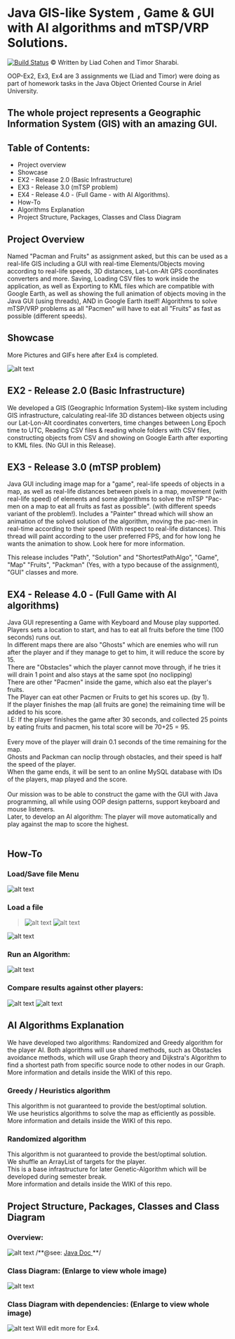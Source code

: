 # Java GIS-like System , Game & GUI with AI algorithms and mTSP/VRP Solutions.



[![Build Status](https://travis-ci.org/joemccann/dillinger.svg?branch=master)](https://github.com/xposionn/OOP-Ex2/)
© Written by Liad Cohen and Timor Sharabi.

OOP-Ex2, Ex3, Ex4 are 3 assignments we (Liad and Timor) were doing as part of homework tasks in the Java Object Oriented Course in Ariel University.


## The whole project represents a Geographic Information System (GIS) with an amazing GUI.

## Table of Contents:
- Project overview
- Showcase
- EX2 - Release 2.0 (Basic Infrastructure)
- EX3 - Release 3.0 (mTSP problem)
- EX4 - Release 4.0 - (Full Game - with AI Algorithms).
- How-To
- Algorithms Explanation
- Project Structure, Packages, Classes and Class Diagram



## Project Overview 
Named "Pacman and Fruits" as assignment asked, but this can be used as a real-life GIS including a GUI with real-time Elements/Objects moving according to real-life speeds, 3D distances, Lat-Lon-Alt GPS coordinates converters and more.
Saving, Loading CSV files to work inside the application, as well as Exporting to KML files which are compatible with Google Earth, as well as showing the full animation of objects moving in the Java GUI (using threads), AND in Google Earth itself!
Algorithms to solve mTSP/VRP problems as all "Pacmen" will have to eat all "Fruits" as fast as possible (different speeds).

## Showcase
More Pictures and GIFs here after Ex4 is completed.

![alt text](https://camo.githubusercontent.com/6720886e5d4570689d94e5adc5162f3c489d8cb3/68747470733a2f2f692e6962622e636f2f5a4b714c6b64622f53637265656e73686f742d312e706e67)

## EX2 - Release 2.0 (Basic Infrastructure)
We developed a GIS (Geographic Information System)-like system including GIS infrastructure, calculating real-life 3D distances between objects using our Lat-Lon-Alt coordinates converters, time changes between Long Epoch time to UTC, 
Reading CSV files & reading whole folders with CSV files, constructing objects from CSV and showing on Google Earth after exporting to KML files. 
(No GUI in this Release).


## EX3 - Release 3.0 (mTSP problem)
Java GUI including image map for a "game", real-life speeds of objects in a map, as well as real-life distances between pixels in a map, movement (with real-life speed) of elements and some algorithms to solve the mTSP "Pac-men on a map to eat all fruits as fast as possible". (with different speeds variant of the problem!).
Includes a "Painter" thread which will show an animation of the solved solution of the algorithm, moving the pac-men in real-time according to their speed (With respect to real-life distances). This thread will paint according to the user preferred FPS, and for how long he wants the animation to show.  Look here for more information.

This release includes "Path", "Solution" and "ShortestPathAlgo", "Game", "Map" "Fruits", "Packman" (Yes, with a typo because of the assignment), "GUI" classes and more.

## EX4 - Release 4.0 - (Full Game with AI algorithms)

Java GUI representing a Game with Keyboard and Mouse play supported.  <br>
Players sets a location to start, and has to eat all fruits before the time (100 seconds) runs out.  <br>
In different maps there are also "Ghosts" which are enemies who will run after the player and if they manage to get to him, it will reduce the score by 15. <br>
There are "Obstacles" which the player cannot move through, if he tries it will drain 1 point and also stays at the same spot (no noclipping) <br>
There are other "Pacmen" inside the game, which also eat the player's fruits. <br>
The Player can eat other Pacmen or Fruits to get his scores up. (by 1). <br>
If the player finishes the map (all fruits are gone) the reimaining time will be added to his score. <br>
I.E: If the player finishes the game after 30 seconds, and collected 25 points by eating fruits and pacmen, his total score will be 70+25 = 95. <br>
 <br>
Every move of the player will drain 0.1 seconds of the time remaining for the map. <br>
Ghosts and Packman can noclip through obstacles, and their speed is half the speed of the player. <br>
When the game ends, it will be sent to an online MySQL database with IDs of the players, map played and the score. <br>
 <br>
Our mission was to be able to construct the game with the GUI with Java programming, all while using OOP design patterns, support keyboard and mouse listeners.  <br>
Later, to develop an AI algorithm: The player will move automatically and play against the map to score the highest. <br>
 <br>

##  How-To
### Load/Save file Menu
![alt text](https://i.imgur.com/BiGHdNc.jpg)
### Load a file
>![alt text](https://i.imgur.com/4jeLKvr.jpg)
![alt text](https://i.imgur.com/FAror2g.jpg)

![alt text]()
### Run an Algorithm:
![alt text](https://i.imgur.com/9g8kT3v.jpg)
### Compare results against other players:
![alt text](https://i.imgur.com/6Upwcjm.jpg)
![alt text](https://i.imgur.com/0f9yiNg.jpg)


## AI Algorithms Explanation
We have developed two algorithms: Randomized and Greedy algorithm for the player AI.
Both algorithms will use shared methods, such as Obstacles avoidance methods, which will use Graph theory and Dijkstra's Algorithm
to find a shortest path from specific source node to other nodes in our Graph.
More information and details inside the WIKI of this repo.

### Greedy / Heuristics algorithm
This algorithm is not guaranteed to provide the best/optimal solution. <br>
We use heuristics algorithms to solve the map as efficiently as possible. <br>
More information and details inside the WIKI of this repo. <br>

### Randomized algorithm
This algorithm is not guaranteed to provide the best/optimal solution. <br>
We shuffle an ArrayList of targets for the player.  <br>
This is a base infrastructure for later Genetic-Algorithm which will be developed during semester break. <br>
More information and details inside the WIKI of this repo. <br>


## Project Structure, Packages, Classes and Class Diagram

### Overview:
![alt text](https://i.imgur.com/4lc4Z3r.jpg)
/**@see: 
<a href src = https://liadc.github.io/OOP-Ex4/>Java Doc </a>
**/

   [sameREADME]: <https://github.com/xposionn/OOP-Ex2/edit/master/README.md>

### Class Diagram: (Enlarge to view whole image)
![alt text](https://github.com/xposionn/OOP-Ex2/blob/master/ClassDiagram/Ex3-NoDependenciesClassDiagram.png?raw=true)
### Class Diagram with dependencies: (Enlarge to view whole image)
![alt text](https://github.com/xposionn/OOP-Ex2/blob/master/ClassDiagram/Ex3-WithDependenciesClassDiagram.png)
Will edit more for Ex4.
